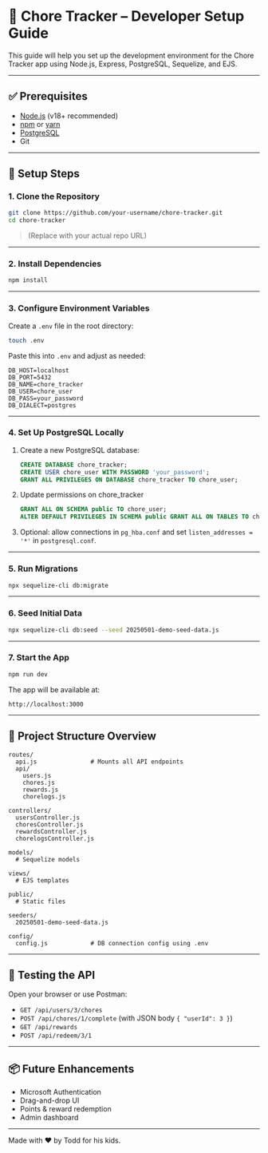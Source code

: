 # 🧹 Chore Tracker – Developer Setup Guide

This guide will help you set up the development environment for the Chore Tracker app using Node.js, Express, PostgreSQL, Sequelize, and EJS.

---

## ✅ Prerequisites

- [Node.js](https://nodejs.org/) (v18+ recommended)
- [npm](https://www.npmjs.com/) or [yarn](https://yarnpkg.com/)
- [PostgreSQL](https://www.postgresql.org/download/)
- Git

---

## 🚀 Setup Steps

### 1. Clone the Repository

```bash
git clone https://github.com/your-username/chore-tracker.git
cd chore-tracker
```

> (Replace with your actual repo URL)

---

### 2. Install Dependencies

```bash
npm install
```

---

### 3. Configure Environment Variables

Create a `.env` file in the root directory:

```bash
touch .env
```

Paste this into `.env` and adjust as needed:

```dotenv
DB_HOST=localhost
DB_PORT=5432
DB_NAME=chore_tracker
DB_USER=chore_user
DB_PASS=your_password
DB_DIALECT=postgres
```

---

### 4. Set Up PostgreSQL Locally

1. Create a new PostgreSQL database:
    ```sql
    CREATE DATABASE chore_tracker;
    CREATE USER chore_user WITH PASSWORD 'your_password';
    GRANT ALL PRIVILEGES ON DATABASE chore_tracker TO chore_user;
    ```

2. Update permissions on chore_tracker
    ```sql
    GRANT ALL ON SCHEMA public TO chore_user;
    ALTER DEFAULT PRIVILEGES IN SCHEMA public GRANT ALL ON TABLES TO chore_user;
    ```

3. Optional: allow connections in `pg_hba.conf` and set `listen_addresses = '*'` in `postgresql.conf`.


---

### 5. Run Migrations

```bash
npx sequelize-cli db:migrate
```

---

### 6. Seed Initial Data

```bash
npx sequelize-cli db:seed --seed 20250501-demo-seed-data.js
```

---

### 7. Start the App

```bash
npm run dev
```

The app will be available at:
```
http://localhost:3000
```

---

## 🧠 Project Structure Overview

```
routes/
  api.js               # Mounts all API endpoints
  api/
    users.js
    chores.js
    rewards.js
    chorelogs.js

controllers/
  usersController.js
  choresController.js
  rewardsController.js
  chorelogsController.js

models/
  # Sequelize models

views/
  # EJS templates

public/
  # Static files

seeders/
  20250501-demo-seed-data.js

config/
  config.js            # DB connection config using .env
```

---

## 🧪 Testing the API

Open your browser or use Postman:

- `GET /api/users/3/chores`
- `POST /api/chores/1/complete` (with JSON body `{ "userId": 3 }`)
- `GET /api/rewards`
- `POST /api/redeem/3/1`

---

## 📦 Future Enhancements

- Microsoft Authentication
- Drag-and-drop UI
- Points & reward redemption
- Admin dashboard

---

Made with ❤️ by Todd for his kids.
